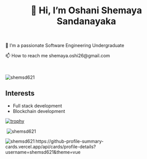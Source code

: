 <h1 align="center">👋 Hi, I’m Oshani Shemaya Sandanayaka</h1>
<br>
<p>🌱 I’m a passionate Software Engineering Undergraduate</p>
<p>📫 How to reach me shemaya.oshi26@gmail.com</p>
<br>
<p align="left">
<img src="https://komarev.com/ghpvc/?username=shemsd621&label=Profile%20views&color=0e75b6&style=flat" alt="shemsd621" /> 
</p>

## Interests 
- Full stack development
- Blockchain development

[![trophy](https://github-profile-trophy.vercel.app/?username=shemsd621)](https://github.com/ryo-ma/github-profile-trophy)

<p>&nbsp;<img align="center" src="https://github-readme-stats.vercel.app/api?username=shemsd621&show_icons=true&locale=en" alt="shemsd621" /></p>

<p><img align="left" src="https://github-readme-stats.vercel.app/api/top-langs?username=shemsd621&show_icons=true&locale=en&layout=compact" alt="shemsd621" /></p>

<p>https://github-profile-summary-cards.vercel.app/api/cards/profile-details?username=shemsd621&theme=vue</p>

<!---
shemsd621/shemsd621 is a ✨ special ✨ repository because its `README.md` (this file) appears on your GitHub profile.
You can click the Preview link to take a look at your changes.
--->
